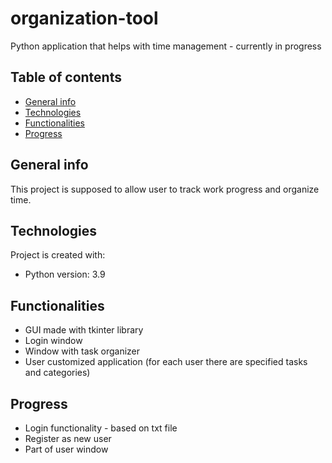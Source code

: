 # organization-tool
Python application that helps with time management - currently in progress

## Table of contents
* [General info](#general-info)
* [Technologies](#technologies)
* [Functionalities](#functionalities)
* [Progress](#progress)

## General info
This project is supposed to allow user to track work progress and organize time.
	
## Technologies
Project is created with:
* Python version: 3.9

## Functionalities
- GUI made with tkinter library
- Login window
- Window with task organizer
- User customized application (for each user there are specified tasks and categories) 

## Progress
- Login functionality - based on txt file
- Register as new user
- Part of user window

